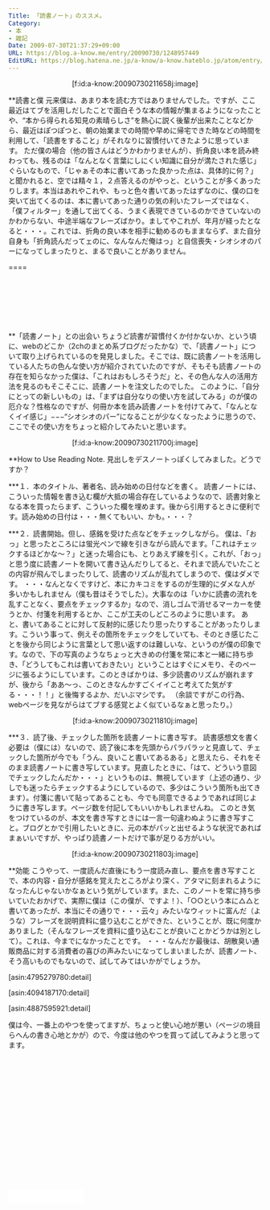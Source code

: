 ```yaml
---
Title: 「読書ノート」のススメ。
Category:
- 本
- 雑記
Date: 2009-07-30T21:37:29+09:00
URL: https://blog.a-know.me/entry/20090730/1248957449
EditURL: https://blog.hatena.ne.jp/a-know/a-know.hateblo.jp/atom/entry/12921228815727979989
---
```


<div align=center>[f:id:a-know:20090730211658j:image]</div>

**読書と僕
元来僕は、あまり本を読む方ではありませんでした。ですが、ここ最近はてブを活用しだしたことで面白そうな本の情報が集まるようになったことや、“本から得られる知見の素晴らしさ”を熱心に説く後輩が出来たことなどから、最近はぽつぽつと、朝の始業までの時間や早めに帰宅できた時などの時間を利用して、「読書をすること」がそれなりに習慣付いてきたように思っています。
ただ僕の場合（他の皆さんはどうかわかりませんが）、折角良い本を読み終わっても、残るのは「なんとなく言葉にしにくい知識に自分が満たされた感じ」ぐらいなもので、「じゃぁその本に書いてあった良かった点は、具体的に何？」と聞かれると、空では精々１，２点答えるのがやっと、ということが多くあったりします。本当はあれやこれや、もっと色々書いてあったはずなのに、僕の口を突いて出てくるのは、本に書いてあった通りの気の利いたフレーズではなく、「僕フィルター」を通して出てくる、うまく表現できているのかできていないのかわからない、中途半端なフレーズばかり。ましてやこれが、年月が経ったとなると・・・。これでは、折角の良い本を相手に勧めるのもままならず、また自分自身も「折角読んだってェのに、なんなんだ俺はっ」と自信喪失・シオシオのパーになってしまったりと、まるで良いことがありません。

====

<script async src="//pagead2.googlesyndication.com/pagead/js/adsbygoogle.js"></script>
<!-- article-top -->
<ins class="adsbygoogle"
     style="display:inline-block;width:728px;height:90px"
     data-ad-client="ca-pub-3463034538369189"
     data-ad-slot="8367620130"></ins>
<script>
(adsbygoogle = window.adsbygoogle || []).push({});
</script>


**「読書ノート」との出会い
ちょうど読書が習慣付くか付かないか、という頃に、webのどこか（2chのまとめ系ブログだったかな）で、「読書ノート」について取り上げられているのを発見しました。そこでは、既に読書ノートを活用している人たちの色んな使い方が紹介されていたのですが、そもそも読書ノートの存在を知らなかった僕は、「これはおもしろそうだ」と、その色んな人の活用方法を見るのもそこそこに、読書ノートを注文したのでした。
このように、「自分にとっての新しいもの」は、「まずは自分なりの使い方を試してみる」のが僕の厄介な？性格なのですが、何冊か本を読み読書ノートを付けてみて、「なんとなくイイ感じ」−−−“シオシオのパー”になることが少なくなったように思うので、ここでその使い方をちょっと紹介してみたいと思います。


<div align=center>[f:id:a-know:20090730211700j:image]</div>


**How to Use Reading Note.
見出しをデスノートっぽくしてみました。どうですか？

***１．本のタイトル、著者名、読み始めの日付などを書く。
読書ノートには、こういった情報を書き込む欄が大抵の場合存在しているようなので、読書対象となる本を買ったらまず、こういった欄を埋めます。後から引用するときに便利です。読み始めの日付は・・・無くてもいい、かも。・・・？


***２．読書開始。但し、感銘を受けた点などをチェックしながら。
僕は、「おっ」と思ったところには蛍光ペンで線を引きながら読んでます。「これはチェックするほどかな〜？」と迷った場合にも、とりあえず線を引く。これが、「おっ」と思う度に読書ノートを開いて書き込んだりしてると、それまで読んでいたことの内容が飛んでしまったりして、読書のリズムが乱れてしまうので、僕はダメです。
・・・なんとなくですけど、本にカキコミをするのが生理的にダメな人が多いかもしれません（僕も昔はそうでした）。大事なのは「いかに読書の流れを乱すことなく、要点をチェックするか」なので、消しゴムで消せるマーカーを使うとか、付箋を利用するとか、ここが工夫のしどころのように思います。
あと、書いてあることに対して反射的に感じたり思ったりすることがあったりします。こういう事って、例えその箇所をチェックをしていても、そのとき感じたことを後から同じように言葉として思い返すのは難しいな、というのが僕の印象です。なので、下の写真のようなちょっと大きめの付箋を常に本と一緒に持ち歩き、「どうしてもこれは書いておきたい」ということはすぐにメモり、そのページに張るようにしています。このときばかりは、多少読書のリズムが崩れますが、後から「ああ〜っ、このときなんかすごくイイこと考えてた気がする・・・！！」と後悔するよか、だいぶマシです。
（余談ですがこの行為、webページを見ながらはてブする感覚とよく似ているなぁと思ったり。）

<div align=center>[f:id:a-know:20090730211810j:image]</div>

***３．読了後、チェックした箇所を読書ノートに書き写す。
読書感想文を書く必要は（僕には）ないので、読了後に本を先頭からパラパラッと見直して、チェックした箇所が今でも「うん、良いこと書いてあるある」と思えたら、それをそのまま読書ノートに書き写しています。見直したときに、「はて、どういう意図でチェックしたんだか・・・」というものは、無視しています（上述の通り、少しでも迷ったらチェックするようにしているので、多少はこういう箇所も出てきます）。付箋に書いて貼ってあることも、今でも同意できるようであれば同じように書き写します。ページ数を付記してもいいかもしれませんね。
このとき気をつけているのが、本文を書き写すときには一言一句違わぬように書き写すこと。ブログとかで引用したいときに、元の本がパッと出せるような状況であればまぁいいですが、やっぱり読書ノートだけで事が足りる方がいい。

<div align=center>[f:id:a-know:20090730211803j:image]</div>

**効能
こうやって、一度読んだ直後にもう一度読み直し、要点を書き写すことで、本の内容・自分が感銘を覚えたところがより深く、アタマに刻まれるようになったんじゃないかなぁという気がしています。また、このノートを常に持ち歩いていたおかげで、実際に僕は（この僕が、ですよ！）、「○○という本に△△と書いてあったが、本当にその通りで・・・云々」みたいなウィットに富んだ（ような）フレーズを説明資料に盛り込むことができた、ということが、既に何度かありました（そんなフレーズを資料に盛り込むことが良いことかどうかは別として）。これは、今までになかったことです。
・・・なんだか最後は、胡散臭い通販商品に対する消費者の喜びの声みたいになってしまいましたが、読書ノート、そう高いものでもないので、試してみてはいかがでしょうか。


[asin:4795279780:detail]

[asin:4094187170:detail]

[asin:4887595921:detail]


僕は今、一番上のやつを使ってますが、ちょっと使い心地が悪い（ページの境目らへんの書き心地とかが）ので、今度は他のやつを買って試してみようと思ってます。


<script async src="//pagead2.googlesyndication.com/pagead/js/adsbygoogle.js"></script>
<!-- article-bottom2 -->
<ins class="adsbygoogle"
     style="display:inline-block;width:300px;height:250px"
     data-ad-client="ca-pub-3463034538369189"
     data-ad-slot="5274552934"></ins>
<script>
(adsbygoogle = window.adsbygoogle || []).push({});
</script>


<iframe src="//blog.hatena.ne.jp/a-know/a-know.hateblo.jp/subscribe/iframe" allowtransparency="true" frameborder="0" scrolling="no" width="150" height="28"></iframe>


<script src="https://moshi-moshi.moshimo.works/moshimoshi/a_know_blog/20090730-1248957449?title=%E3%80%8C%E8%AA%AD%E6%9B%B8%E3%83%8E%E3%83%BC%E3%83%88%E3%80%8D%E3%81%AE%E3%82%B9%E3%82%B9%E3%83%A1%E3%80%82"></script>
